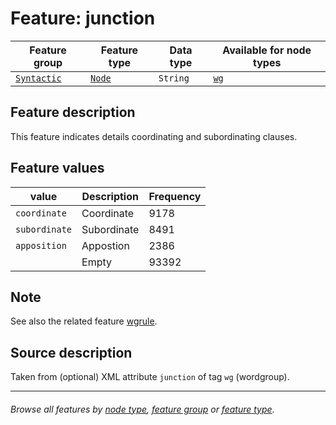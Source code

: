 # Feature: junction

Feature group | Feature type | Data type | Available for node types
---  | --- | --- | --- 
[`Syntactic`](featuresbygroup.md#syntactic-features) | [`Node`](featuresbyfeaturetype.md#node-features) | `String` | [`wg`](featuresbynodetype.md#wordgroup-nodes)

## Feature description 

This feature indicates details coordinating and subordinating clauses.

## Feature values 

value | Description | Frequency
---  | --- | --- 
`coordinate` | Coordinate | 9178
`subordinate` |  Subordinate | 8491
`apposition` | Appostion | 2386
` `  | Empty | 93392

## Note
See also the related feature [wgrule](wgrule.md#readme).

## Source description

Taken from (optional) XML attribute `junction` of tag `wg` (wordgroup).


---
###### *Browse all features by [node type](featuresbynodetype.md#readme), [feature group](featuresbygroup.md#readme) or [feature type](featuresbyfeaturetype.md#readme).*
